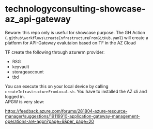 # technologyconsulting-showcase-az_api-gateway
Beware: this repo only is useful for showcase purpose. 
The GH Action (`.github\workflows\createInfrastructureFromGitHub.yaml`) will create a platform for API-Gateway evalutaion based on TF in the AZ Cloud 

TF create the following through azurerm provider:
- RSG 
- keyvault
- storageaccount
- tbd 

You can execute this on your local device by calling `createInfrastructureFromLocal.sh`. You have to installed the AZ cli and logged in.  
APGW is very slow:

https://feedback.azure.com/forums/281804-azure-resource-manager/suggestions/19119910-application-gateway-management-operations-are-agon?page=6&per_page=20 